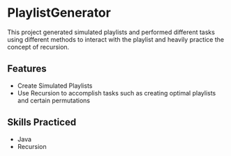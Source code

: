 # PlaylistGenerator

This project generated simulated playlists and performed different tasks using different methods to interact with the playlist and heavily practice the concept of recursion.

## Features 
- Create Simulated Playlists
- Use Recursion to accomplish tasks such as creating optimal playlists and certain permutations

## Skills Practiced
- Java
- Recursion

